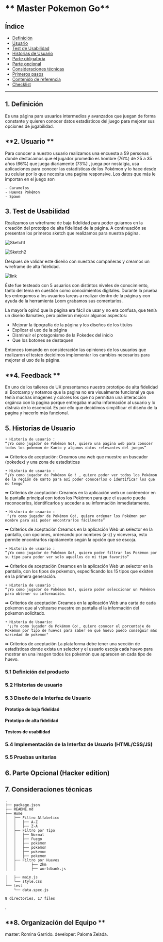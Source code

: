 # ** Master Pokemon Go**

## **Índice**

* [Definición](#Definición)
* [Usuario](#Usuario)
* [Test de Usabilidad](#Test-de-Usabilidad)
* [Historias de Usuario](#Historias-de-Usuario)
* [Parte obligatoria](#parte-obligatoria)
* [Parte opcional](#parte-opcional-hacker-edition)
* [Consideraciones técnicas](#consideraciones-técnicas)
* [Primeros pasos](#primeros-pasos)
* [Contenido de referencia](#contenido-de-referencia)
* [Checklist](#checklist)

***

## **1. Definición**

Es una página para usuarios intermedios y avanzados que juegan de forma constante y quieren conocer datos estadísticos del juego para mejorar sus opciones de jugabilidad.

## **2. Usuario **

Para conocer a nuestro usuario realizamos una encuesta a 59 personas donde destacamos que el jugador promedio es hombre (76%) de 25 a 35 años (66%) que juega diariamente (73%) , juega por nostalgia, usa aplicaciones para conocer las estadísticas de los Pokémon y lo hace desde su celular por lo que necesita una pagina responsive.
Los datos que más le importan en el juego son 

	- Caramelos
	- Huevos Pokémon
	- Spawn

## **3. Test de Usabilidad**

Realizamos un wireframe de baja fidelidad para poder guiarnos en la creación del prototipo de alta fidelidad de la página.
A continuación se presentan los primeros sketch que realizamos para nuestra página.

![Sketch1](https://github.com/PalomaZelada/SCL011-data-lovers/blob/master/images/sketch.jpg)


![Sketch2](https://github.com/PalomaZelada/SCL011-data-lovers/blob/master/images/sketch2.png)


Despues de validar este diseño con nuestras compañeras y creamos un wireframe de alta fidelidad.

![link](https://www.figma.com/proto/ftVbKZBnqh35lAhbHx0pkh/Data-lovers-Pokemon?node-id=2%3A2&scaling=scale-down)

 Éste fue testeado con 5 usuarios con distintos niveles de conocimiento, tanto del tema en cuestión como conocimientos digitales. Durante la prueba les entregamos a los usuarios tareas a realizar dentro de la página y con ayuda de la herramienta Loom grabamos sus comentarios.


La mayoría opinó que la página era fácil de usar y no era confusa, que tenía un diseño llamativo, pero pidieron mejorar algunos aspectos:

- Mejorar la tipografía de la página y los diseños de los titulos
- Explicar el uso de la página
- Disminuir el protagonismo de la Pokedex del inicio
- Que los botones se destaquen 

Entonces tomando en consideración las opiniones de los usuarios que realizaron el testeo decidimos implementar los cambios necesarios para mejorar el uso de la página.

## **4. Feedback **
En uno de los talleres de UX presentamos nuestro prototipo de alta fidelidad al Bootcamp y notamos que la pagina no era visualmente funcional ya que tenía muchas imágenes y colores los que no permitían una interacción orgánca con la pagina porque entregaba mucha información al usuario y lo distraía de lo escencial.
	Es por ello que decidimos simplificar el diseño de la pagina y hacerlo más funcional.


## **5. Historias de Usuario**

	• Historia de usuario : 
	“¡Yo como jugador de Pokémon Go!, quiero una pagina web para conocer todos los pokemon de Kanto y algunos datos relevantes del juegos”
➡ Criterios de aceptación: Creamos una web que muestre un buscador (pokedex) y una zona de estadisticas

	• Historia de usuario : 
	“¡Yo como jugador de Pokémon Go ! , quiero poder ver todos los Pokémon de la región de Kanto para así poder conocerlos o identificar los que no tengo”
➡ Criterios de aceptación: Creamos en la aplicación web un contenedor en la pantalla principal con todos los Pokémon para que el usuario pueda reconocerlos, identificarlos y acceder a su información inmediatamente.
	
	• Historia de usuario :
	 “¡Yo como jugador de Pokémon Go!, quiero ordenar los Pokémon por nombre para así poder encontrarlos fácilmente”
➡ Criterios de aceptación Creamos en la aplicación Web un selector en la pantalla, con opciones, ordenando por nombres (a-z) y viceversa, esto permite encontrarlos rápidamente según la opción que se escoja.
	
	• Historia de usuario : 
	“¡Yo como jugador de Pokémon Go!, quiero poder filtrar los Pokémon por su tipo para poder ver solo aquellos de mi tipo favorito”
➡ Criterios de aceptación Creamos en la aplicación Web un selector en la pantalla, con los tipos de pokemon, especificando los 15 tipos que existen en la primera generación.
	
	• Historia de usuario : 
	“¡Yo como jugador de Pokémon Go!, quiero poder seleccionar un Pokémon para obtener su información.
➡ Criterios de aceptación Creamos en la aplicación Web una carta de cada pokemon que al voltearse muestre en pantalla el la información del pokemon solicitado.

	• Historia de Usuario:
	 "¡¡Yo como jugador de Pokémon Go!, quiero conocer el porcentaje de Pokémon por tipo de huevos para saber en qué huevo puedo conseguir más variedad de pokemon"
➡ Criterios de aceptación La plataforma debe tener una sección de estadísticas donde exista un selector y el usuario escoja cada huevo para mostrar en una imagen todos los pokemón que aparecen en cada tipo de huevo.



### **5.1 Definición del producto**


### **5.2 Historias de usuario**



### **5.3 Diseño de la Interfaz de Usuario**

#### Prototipo de baja fidelidad



#### Prototipo de alta fidelidad



#### Testeos de usabilidad



### **5.4 Implementación de la Interfaz de Usuario (HTML/CSS/JS)**



### **5.5 Pruebas unitarias**


## **6. Parte Opcional (Hacker edition)**



## **7. Consideraciones técnicas**



```text
.
├── package.json
├── README.md
├── Home
│   ├── Filtro Alfabetico
│   │   ├── A-Z
│   │   ├── Z-A
│   ├── Filtro por Tipo
│   │   ├── Normal
│   │   ├── Fuego
│   │   ├── pokemon
│   │   ├── pokemon
│   │   ├── pokemon
│   │   ├── pokemon
│   ├── Filtro por Huevos
│   │       ├── 2km
│   │       ├── worldbank.js

│   ├── main.js
│   └── style.css
└── test
    └── data.spec.js

8 directories, 17 files
```
.


## **8. Organización del Equipo **

master: Romina Garrido.
developer: Paloma Zelada.

